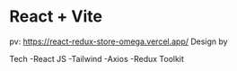 # React + Vite

pv: https://react-redux-store-omega.vercel.app/
Design by

Tech
-React JS
-Tailwind
-Axios
-Redux Toolkit
